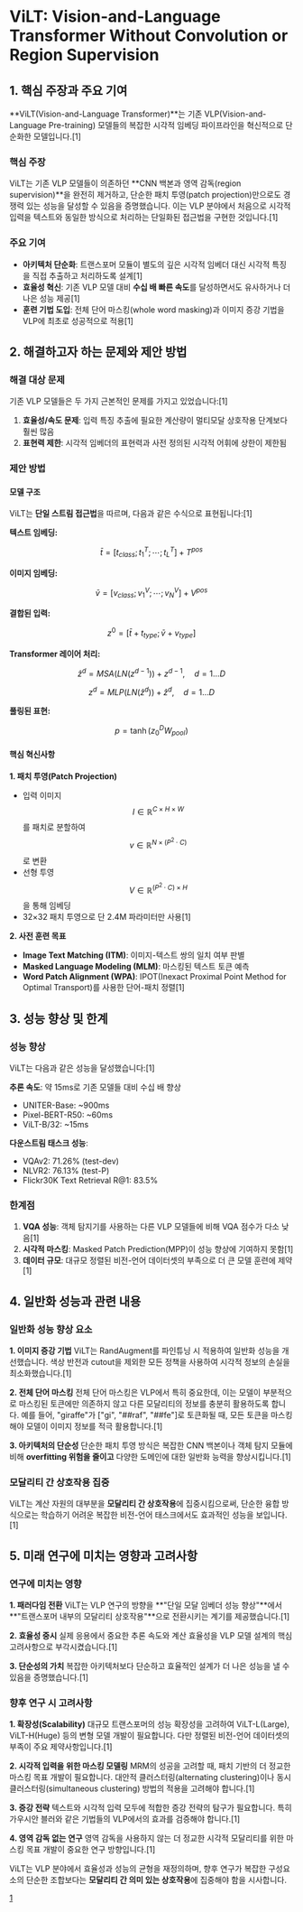 # ViLT: Vision-and-Language Transformer Without Convolution or Region Supervision

## 1. 핵심 주장과 주요 기여

**ViLT(Vision-and-Language Transformer)**는 기존 VLP(Vision-and-Language Pre-training) 모델들의 복잡한 시각적 임베딩 파이프라인을 혁신적으로 단순화한 모델입니다.[1]

### 핵심 주장
ViLT는 기존 VLP 모델들이 의존하던 **CNN 백본과 영역 감독(region supervision)**을 완전히 제거하고, 단순한 패치 투영(patch projection)만으로도 경쟁력 있는 성능을 달성할 수 있음을 증명했습니다. 이는 VLP 분야에서 처음으로 시각적 입력을 텍스트와 동일한 방식으로 처리하는 단일화된 접근법을 구현한 것입니다.[1]

### 주요 기여
- **아키텍처 단순화**: 트랜스포머 모듈이 별도의 깊은 시각적 임베더 대신 시각적 특징을 직접 추출하고 처리하도록 설계[1]
- **효율성 혁신**: 기존 VLP 모델 대비 **수십 배 빠른 속도**를 달성하면서도 유사하거나 더 나은 성능 제공[1]
- **훈련 기법 도입**: 전체 단어 마스킹(whole word masking)과 이미지 증강 기법을 VLP에 최초로 성공적으로 적용[1]

## 2. 해결하고자 하는 문제와 제안 방법

### 해결 대상 문제
기존 VLP 모델들은 두 가지 근본적인 문제를 가지고 있었습니다:[1]

1. **효율성/속도 문제**: 입력 특징 추출에 필요한 계산량이 멀티모달 상호작용 단계보다 훨씬 많음
2. **표현력 제한**: 시각적 임베더의 표현력과 사전 정의된 시각적 어휘에 상한이 제한됨

### 제안 방법

#### 모델 구조
ViLT는 **단일 스트림 접근법**을 따르며, 다음과 같은 수식으로 표현됩니다:[1]

**텍스트 임베딩:**

$$ \bar{t} = [t_{class}; t_1^T; \cdots; t_L^T] + T^{pos} $$

**이미지 임베딩:**

$$ \bar{v} = [v_{class}; v_1^V; \cdots; v_N^V] + V^{pos} $$

**결합된 입력:**

$$ z^0 = [\bar{t} + t_{type}; \bar{v} + v_{type}] $$

**Transformer 레이어 처리:**

$$ \hat{z}^d = MSA(LN(z^{d-1})) + z^{d-1}, \quad d = 1 \ldots D $$

$$ z^d = MLP(LN(\hat{z}^d)) + \hat{z}^d, \quad d = 1 \ldots D $$

**풀링된 표현:**

$$ p = \tanh(z_0^D W_{pool}) $$

#### 핵심 혁신사항

**1. 패치 투영(Patch Projection)**
- 입력 이미지 $$I \in \mathbb{R}^{C \times H \times W}$$를 패치로 분할하여 $$v \in \mathbb{R}^{N \times (P^2 \cdot C)}$$로 변환
- 선형 투영 $$V \in \mathbb{R}^{(P^2 \cdot C) \times H}$$을 통해 임베딩
- 32×32 패치 투영으로 단 2.4M 파라미터만 사용[1]

**2. 사전 훈련 목표**
- **Image Text Matching (ITM)**: 이미지-텍스트 쌍의 일치 여부 판별
- **Masked Language Modeling (MLM)**: 마스킹된 텍스트 토큰 예측
- **Word Patch Alignment (WPA)**: IPOT(Inexact Proximal Point Method for Optimal Transport)를 사용한 단어-패치 정렬[1]

## 3. 성능 향상 및 한계

### 성능 향상
ViLT는 다음과 같은 성능을 달성했습니다:[1]

**추론 속도**: 약 15ms로 기존 모델들 대비 수십 배 향상
- UNITER-Base: ~900ms
- Pixel-BERT-R50: ~60ms
- ViLT-B/32: ~15ms

**다운스트림 태스크 성능**:
- VQAv2: 71.26% (test-dev)
- NLVR2: 76.13% (test-P)
- Flickr30K Text Retrieval R@1: 83.5%

### 한계점
1. **VQA 성능**: 객체 탐지기를 사용하는 다른 VLP 모델들에 비해 VQA 점수가 다소 낮음[1]
2. **시각적 마스킹**: Masked Patch Prediction(MPP)이 성능 향상에 기여하지 못함[1]
3. **데이터 규모**: 대규모 정렬된 비전-언어 데이터셋의 부족으로 더 큰 모델 훈련에 제약[1]

## 4. 일반화 성능과 관련 내용

### 일반화 성능 향상 요소

**1. 이미지 증강 기법**
ViLT는 RandAugment를 파인튜닝 시 적용하여 일반화 성능을 개선했습니다. 색상 반전과 cutout을 제외한 모든 정책을 사용하여 시각적 정보의 손실을 최소화했습니다.[1]

**2. 전체 단어 마스킹**
전체 단어 마스킹은 VLP에서 특히 중요한데, 이는 모델이 부분적으로 마스킹된 토큰에만 의존하지 않고 다른 모달리티의 정보를 충분히 활용하도록 합니다. 예를 들어, "giraffe"가 ["gi", "##raf", "##fe"]로 토큰화될 때, 모든 토큰을 마스킹해야 모델이 이미지 정보를 적극 활용합니다.[1]

**3. 아키텍처의 단순성**
단순한 패치 투영 방식은 복잡한 CNN 백본이나 객체 탐지 모듈에 비해 **overfitting 위험을 줄이고** 다양한 도메인에 대한 일반화 능력을 향상시킵니다.[1]

### 모달리티 간 상호작용 집중
ViLT는 계산 자원의 대부분을 **모달리티 간 상호작용**에 집중시킴으로써, 단순한 융합 방식으로는 학습하기 어려운 복잡한 비전-언어 태스크에서도 효과적인 성능을 보입니다.[1]

## 5. 미래 연구에 미치는 영향과 고려사항

### 연구에 미치는 영향

**1. 패러다임 전환**
ViLT는 VLP 연구의 방향을 **"단일 모달 임베더 성능 향상"**에서 **"트랜스포머 내부의 모달리티 상호작용"**으로 전환시키는 계기를 제공했습니다.[1]

**2. 효율성 중시**
실제 응용에서 중요한 추론 속도와 계산 효율성을 VLP 모델 설계의 핵심 고려사항으로 부각시켰습니다.[1]

**3. 단순성의 가치**
복잡한 아키텍처보다 단순하고 효율적인 설계가 더 나은 성능을 낼 수 있음을 증명했습니다.[1]

### 향후 연구 시 고려사항

**1. 확장성(Scalability)**
대규모 트랜스포머의 성능 확장성을 고려하여 ViLT-L(Large), ViLT-H(Huge) 등의 변형 모델 개발이 필요합니다. 다만 정렬된 비전-언어 데이터셋의 부족이 주요 제약사항입니다.[1]

**2. 시각적 입력을 위한 마스킹 모델링**
MRM의 성공을 고려할 때, 패치 기반의 더 정교한 마스킹 목표 개발이 필요합니다. 대안적 클러스터링(alternating clustering)이나 동시 클러스터링(simultaneous clustering) 방법의 적용을 고려해야 합니다.[1]

**3. 증강 전략**
텍스트와 시각적 입력 모두에 적합한 증강 전략의 탐구가 필요합니다. 특히 가우시안 블러와 같은 기법들의 VLP에서의 효과를 검증해야 합니다.[1]

**4. 영역 감독 없는 연구**
영역 감독을 사용하지 않는 더 정교한 시각적 모달리티를 위한 마스킹 목표 개발이 중요한 연구 방향입니다.[1]

ViLT는 VLP 분야에서 효율성과 성능의 균형을 재정의하며, 향후 연구가 복잡한 구성요소의 단순한 조합보다는 **모달리티 간 의미 있는 상호작용**에 집중해야 함을 시사합니다.

[1](https://ppl-ai-file-upload.s3.amazonaws.com/web/direct-files/attachments/65988149/3eacd098-fdf1-4020-a0a2-003dd2a22ab7/2102.03334v2.pdf)
